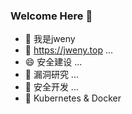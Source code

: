 ### Welcome Here 👋

- 🔭 我是jweny
- 🌱 https://jweny.top ...
- 😄 安全建设 ...
- 💬 漏洞研究 ...
- 👯 安全开发 ...
- 👻 Kubernetes & Docker
